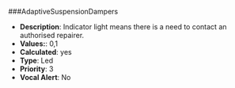 ###AdaptiveSuspensionDampers

- **Description**: Indicator light means there is a need to contact an authorised repairer.
- **Values:**: 0,1
- **Calculated**: yes
- **Type**: Led
- **Priority**: 3
- **Vocal Alert**: No
